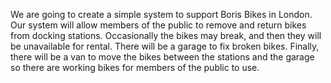 We are going to create a simple system to support Boris Bikes in London. Our system will allow members of the public to remove and return bikes from docking stations. Occasionally the bikes may break, and then they will be unavailable for rental. There will be a garage to fix broken bikes. Finally, there will be a van to move the bikes between the stations and the garage so there are working bikes for members of the public to use.
